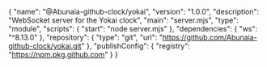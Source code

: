 {
  "name": "@Abunaia-github-clock/yokai",
  "version": "1.0.0",
  "description": "WebSocket server for the Yokai clock",
  "main": "server.mjs",
  "type": "module",
  "scripts": {
    "start": "node server.mjs"
  },
  "dependencies": {
    "ws": "^8.13.0"
  },
  "repository": {
    "type": "git",
    "url": "https://github.com/Abunaia-github-clock/yokai.git"
  },
  "publishConfig": {
    "registry": "https://npm.pkg.github.com"
  }
}
